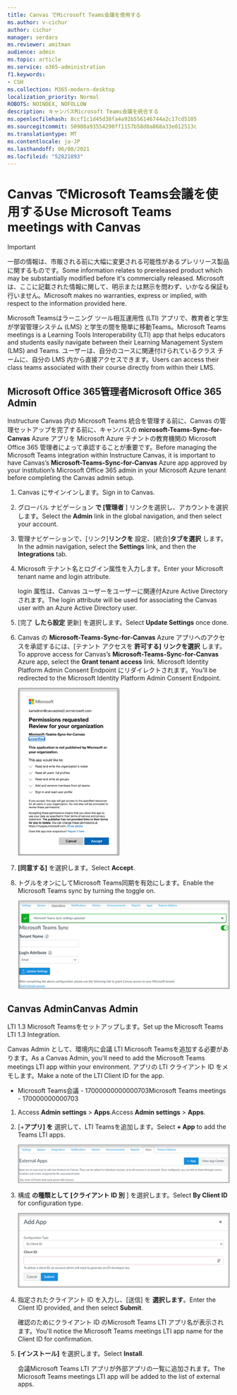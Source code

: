 ```yaml
---
title: Canvas でMicrosoft Teams会議を使用する
ms.author: v-cichur
author: cichur
manager: serdars
ms.reviewer: amitman
audience: admin
ms.topic: article
ms.service: o365-administration
f1.keywords:
- CSH
ms.collection: M365-modern-desktop
localization_priority: Normal
ROBOTS: NOINDEX, NOFOLLOW
description: キャンバスMicrosoft Teams会議を統合する
ms.openlocfilehash: 8ccf1c1d45d38fa4a92b556146744a2c17cd5105
ms.sourcegitcommit: 50908a93554290ff1157b58d0a868a33e012513c
ms.translationtype: MT
ms.contentlocale: ja-JP
ms.lasthandoff: 06/08/2021
ms.locfileid: "52821893"
---
```

# <a name="use-microsoft-teams-meetings-with-canvas"></a><span data-ttu-id="90060-103">Canvas でMicrosoft Teams会議を使用する</span><span class="sxs-lookup"><span data-stu-id="90060-103">Use Microsoft Teams meetings with Canvas</span></span>

> [!IMPORTANT]
> <span data-ttu-id="90060-104">一部の情報は、市販される前に大幅に変更される可能性があるプレリリース製品に関するものです。</span><span class="sxs-lookup"><span data-stu-id="90060-104">Some information relates to prereleased product which may be substantially modified before it's commercially released.</span></span> <span data-ttu-id="90060-105">Microsoft は、ここに記載された情報に関して、明示または黙示を問わず、いかなる保証も行いません。</span><span class="sxs-lookup"><span data-stu-id="90060-105">Microsoft makes no warranties, express or implied, with respect to the information provided here.</span></span>

<span data-ttu-id="90060-106">Microsoft Teamsはラーニング ツール相互運用性 (LTI) アプリで、教育者と学生が学習管理システム (LMS) と学生の間を簡単に移動Teams。</span><span class="sxs-lookup"><span data-stu-id="90060-106">Microsoft Teams meetings is a Learning Tools Interoperability (LTI) app that helps educators and students easily navigate between their Learning Management System (LMS) and Teams.</span></span> <span data-ttu-id="90060-107">ユーザーは、自分のコースに関連付けられているクラス チームに、自分の LMS 内から直接アクセスできます。</span><span class="sxs-lookup"><span data-stu-id="90060-107">Users can access their class teams associated with their course directly from within their LMS.</span></span>

## <a name="microsoft-office-365-admin"></a><span data-ttu-id="90060-108">Microsoft Office 365管理者</span><span class="sxs-lookup"><span data-stu-id="90060-108">Microsoft Office 365 Admin</span></span>

<span data-ttu-id="90060-109">Instructure Canvas 内の Microsoft Teams 統合を管理する前に、Canvas の管理セットアップを完了する前に、キャンバスの **microsoft-Teams-Sync-for-Canvas** Azure アプリを Microsoft Azure テナントの教育機関の Microsoft Office 365 管理者によって承認することが重要です。</span><span class="sxs-lookup"><span data-stu-id="90060-109">Before managing the Microsoft Teams integration within Instructure Canvas, it is important to have Canvas’s **Microsoft-Teams-Sync-for-Canvas** Azure app approved by your institution’s Microsoft Office 365 admin in your Microsoft Azure tenant before completing the Canvas admin setup.</span></span>

1. <span data-ttu-id="90060-110">Canvas にサインインします。</span><span class="sxs-lookup"><span data-stu-id="90060-110">Sign in to Canvas.</span></span>
 
2. <span data-ttu-id="90060-111">グローバル ナビゲーション **で [管理者** ] リンクを選択し、アカウントを選択します。</span><span class="sxs-lookup"><span data-stu-id="90060-111">Select the **Admin** link in the global navigation, and then select your account.</span></span>

3. <span data-ttu-id="90060-112">管理ナビゲーションで、[リンク]**リンクを** 設定、[統合]**タブを選択** します。</span><span class="sxs-lookup"><span data-stu-id="90060-112">In the admin navigation, select the **Settings** link, and then the **Integrations** tab.</span></span> 

4. <span data-ttu-id="90060-113">Microsoft テナント名とログイン属性を入力します。</span><span class="sxs-lookup"><span data-stu-id="90060-113">Enter your Microsoft tenant name and login attribute.</span></span> 

   <span data-ttu-id="90060-114">login 属性は、Canvas ユーザーをユーザーに関連付Azure Active Directoryされます。</span><span class="sxs-lookup"><span data-stu-id="90060-114">The login attribute will be used for associating the Canvas user with an Azure Active Directory user.</span></span> 

5. <span data-ttu-id="90060-115">[完了 **したら設定** 更新] を選択します。</span><span class="sxs-lookup"><span data-stu-id="90060-115">Select **Update Settings** once done.</span></span>

6. <span data-ttu-id="90060-116">Canvas の **Microsoft-Teams-Sync-for-Canvas** Azure アプリへのアクセスを承認するには、[テナント アクセスを **許可する] リンクを選択** します。</span><span class="sxs-lookup"><span data-stu-id="90060-116">To approve access for Canvas’s **Microsoft-Teams-Sync-for-Canvas** Azure app, select the **Grant tenant access** link.</span></span> <span data-ttu-id="90060-117">Microsoft Identity Platform Admin Consent Endpoint にリダイレクトされます。</span><span class="sxs-lookup"><span data-stu-id="90060-117">You'll be redirected to the Microsoft Identity Platform Admin Consent Endpoint.</span></span>

   ![permissions](media/permissions.png)

7. <span data-ttu-id="90060-119">**[同意する]** を選択します。</span><span class="sxs-lookup"><span data-stu-id="90060-119">Select **Accept**.</span></span>
 
8. <span data-ttu-id="90060-120">トグルをオンにしてMicrosoft Teams同期を有効にします。</span><span class="sxs-lookup"><span data-stu-id="90060-120">Enable the Microsoft Teams sync by turning the toggle on.</span></span>

   ![teams-sync](media/teams-sync.png)

## <a name="canvas-admin"></a><span data-ttu-id="90060-122">Canvas Admin</span><span class="sxs-lookup"><span data-stu-id="90060-122">Canvas Admin</span></span>

<span data-ttu-id="90060-123">LTI 1.3 Microsoft Teamsをセットアップします。</span><span class="sxs-lookup"><span data-stu-id="90060-123">Set up the Microsoft Teams LTI 1.3 Integration.</span></span>

<span data-ttu-id="90060-124">Canvas Admin として、環境内に会議 LTI Microsoft Teamsを追加する必要があります。</span><span class="sxs-lookup"><span data-stu-id="90060-124">As a Canvas Admin, you'll need to add the Microsoft Teams meetings LTI app within your environment.</span></span> <span data-ttu-id="90060-125">アプリの LTI クライアント ID をメモします。</span><span class="sxs-lookup"><span data-stu-id="90060-125">Make a note of the LTI Client ID for the app.</span></span>

 - <span data-ttu-id="90060-126">Microsoft Teams会議 - 17000000000000703</span><span class="sxs-lookup"><span data-stu-id="90060-126">Microsoft Teams meetings - 170000000000703</span></span>

1. <span data-ttu-id="90060-127">Access **Admin settings**  >  **Apps**.</span><span class="sxs-lookup"><span data-stu-id="90060-127">Access **Admin settings** > **Apps**.</span></span>

2. <span data-ttu-id="90060-128">[+**アプリ] を** 選択して、LTI Teamsを追加します。</span><span class="sxs-lookup"><span data-stu-id="90060-128">Select **+ App** to add the Teams LTI apps.</span></span> 
 
   ![外部アプリ](media/external-apps.png)

3. <span data-ttu-id="90060-130">構成 **の種類として [クライアント ID 別** ] を選択します。</span><span class="sxs-lookup"><span data-stu-id="90060-130">Select **By Client ID** for configuration type.</span></span>

   ![アプリの追加](media/add-app.png)

4. <span data-ttu-id="90060-132">指定されたクライアント ID を入力し、[送信] を **選択します**。</span><span class="sxs-lookup"><span data-stu-id="90060-132">Enter the Client ID provided, and then select **Submit**.</span></span>
   
   <span data-ttu-id="90060-133">確認のためにクライアント ID のMicrosoft Teams LTI アプリ名が表示されます。</span><span class="sxs-lookup"><span data-stu-id="90060-133">You'll notice the Microsoft Teams meetings LTI app name for the Client ID for confirmation.</span></span> 

5. <span data-ttu-id="90060-134">**[インストール]** を選択します。</span><span class="sxs-lookup"><span data-stu-id="90060-134">Select **Install**.</span></span>

   <span data-ttu-id="90060-135">会議Microsoft Teams LTI アプリが外部アプリの一覧に追加されます。</span><span class="sxs-lookup"><span data-stu-id="90060-135">The Microsoft Teams meetings LTI app will be added to the list of external apps.</span></span>
